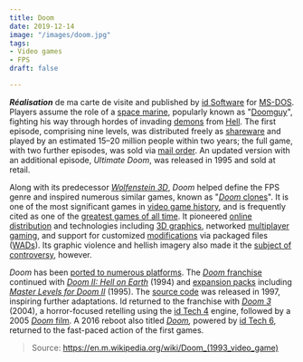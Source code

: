 ```yaml
---
title: Doom
date: 2019-12-14
image: "/images/doom.jpg"
tags:
- Video games
- FPS
draft: false

---
```

**_Réalisation_** de ma carte de visite and published by [id Software](https://en.m.wikipedia.org/wiki/Id_Software) for [MS-DOS](https://en.m.wikipedia.org/wiki/MS-DOS). Players assume the role of a [space marine](https://en.m.wikipedia.org/wiki/Space_marine), popularly known as "[Doomguy](https://en.m.wikipedia.org/wiki/Doomguy)", fighting his way through hordes of invading [demons](https://en.m.wikipedia.org/wiki/Demon) from [Hell](https://en.m.wikipedia.org/wiki/Hell). The first episode, comprising nine levels, was distributed freely as [shareware](https://en.m.wikipedia.org/wiki/Shareware) and played by an estimated 15–20 million people within two years; the full game, with two further episodes, was sold via [mail order](https://en.m.wikipedia.org/wiki/Mail_order). An updated version with an additional episode, _Ultimate Doom_, was released in 1995 and sold at retail.
<!-- excerpt -->
Along with its predecessor [_Wolfenstein 3D_](https://en.m.wikipedia.org/wiki/Wolfenstein_3D), _Doom_ helped define the FPS genre and inspired numerous similar games, known as "[_Doom_ clones](https://en.m.wikipedia.org/wiki/Doom_clone)". It is one of the most significant games in [video game history](https://en.m.wikipedia.org/wiki/Video_game_history), and is frequently cited as one of the [greatest games of all time](https://en.m.wikipedia.org/wiki/Greatest_video_games_of_all_time). It pioneered [online distribution](https://en.m.wikipedia.org/wiki/Online_distribution) and technologies including [3D graphics](https://en.m.wikipedia.org/wiki/3D_computer_graphics), networked [multiplayer gaming](https://en.m.wikipedia.org/wiki/Multiplayer_video_game), and support for customized [modifications](https://en.m.wikipedia.org/wiki/Modification_(video_game)) via packaged files ([WADs](https://en.m.wikipedia.org/wiki/Doom_WAD)). Its graphic violence and hellish imagery also made it the [subject of controversy](https://en.m.wikipedia.org/wiki/Video_game_controversy), however.

_Doom_ has been [ported to numerous platforms](https://en.m.wikipedia.org/wiki/Official_versions_of_Doom). The [_Doom_ franchise](https://en.m.wikipedia.org/wiki/Doom_(franchise)) continued with [_Doom II: Hell on Earth_](https://en.m.wikipedia.org/wiki/Doom_II:_Hell_on_Earth) (1994) and [expansion packs](https://en.m.wikipedia.org/wiki/Expansion_pack) including [_Master Levels for Doom II_](https://en.m.wikipedia.org/wiki/Master_Levels_for_Doom_II) (1995). The [source code](https://en.m.wikipedia.org/wiki/Source_code) was released in 1997, inspiring further adaptations. Id returned to the franchise with [_Doom 3_](https://en.m.wikipedia.org/wiki/Doom_3) (2004), a horror-focused retelling using the [id Tech 4](https://en.m.wikipedia.org/wiki/Id_Tech_4) engine, followed by a 2005 [_Doom_ film](https://en.m.wikipedia.org/wiki/Doom_(film)). A 2016 reboot also titled [_Doom_](https://en.m.wikipedia.org/wiki/Doom_(2016_video_game))_,_ powered by [id Tech 6](https://en.m.wikipedia.org/wiki/Id_Tech_6), returned to the fast-paced action of the first games.

> Source: https://en.m.wikipedia.org/wiki/Doom_(1993_video_game)